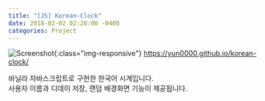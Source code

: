 ```yaml
---
title: "[JS] Korean-Clock"
date: 2018-02-02 02:20:00 -0400
categories: Project
---
```


![Screenshot](/img/korean-clock.PNG){:class="img-responsive"}
https://yun0000.github.io/korean-clock/

바닐라 자바스크립트로 구현한 한국어 시계입니다.<br>
사용자 이름과 디데이 저장, 랜덤 배경화면 기능이 제공됩니다.
